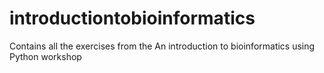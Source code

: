 # introductiontobioinformatics
Contains all the exercises from the An introduction to bioinformatics using Python workshop
